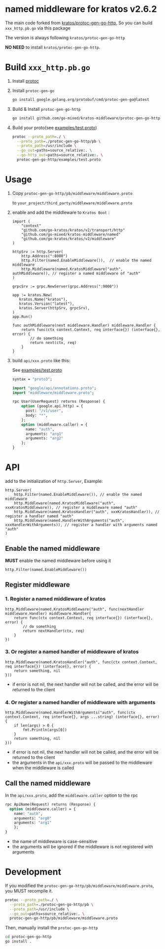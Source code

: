 # named middleware for kratos v2.6.2

The main code forked from [kratos/protoc-gen-go-http](https://github.com/go-kratos/kratos/tree/main/cmd/protoc-gen-go-http), 
So you can build `xxx_http.pb.go` via this package

The version is always following `kratos/protoc-gen-go-http`

**NO NEED** to install `kratos/protoc-gen-go-http`.

# Build `xxx_http.pb.go`

1. Install [protoc](https://github.com/protocolbuffers/protobuf#protocol-compiler-installation)
2. Install `protoc-gen-go`
    ```bash
    go install google.golang.org/protobuf/cmd/protoc-gen-go@latest
    ```
3. Build & Install `protoc-gen-go-http`
   ```bash
   go install github.com/go-mixed/kratos-middleware/protoc-gen-go-http
   ```
4. Build your proto(see [examples/test.proto](protoc-gen-go-http/examples/test.proto))

    ```bash
    protoc --proto_path=./ \
      --proto_path=./protoc-gen-go-http/pb \
      --proto_path=/usr/include \
      --go_out=paths=source_relative:. \
      --go-http_out=paths=source_relative:. \
      protoc-gen-go-http/examples/test.proto
    ```


# Usage

1. Copy `protoc-gen-go-http/pb/middleware/middleware.proto` 

   to `your_project/third_party/middleware/middleware.proto`

2. enable and add the middleware to `Kratos Boot` :

   ```golang 
   import (
       "context"
       "github.com/go-kratos/kratos/v2/transport/http"
       "github.com/go-mixed/kratos-middleware/named"
       "github.com/go-kratos/kratos/v2/middleware"
   )
   
   httpSrv := http.Server(
       http.Address(":8000")
       http.Filter(named.EnableMiddleware()),  // enable the named middleware
       http.Middleware(named.KratosMiddleware("auth", authMiddleware)), // register a named middleware of "auth"
   )
   
   grpcSrv := grpc.NewServer(grpc.Address(":9000"))
   
   app := kratos.New(
      kratos.Name("kratos"),
      kratos.Version("latest"),
      kratos.Server(httpSrv, grpcSrv),
   )
   app.Run()
   
   func authMiddleware(next middleware.Handler) middleware.Handler {
       return func(ctx context.Context, req interface{}) (interface{}, error) {
           // do something
           return next(ctx, req)
       }
   }
   
   ```

3. build `api/xxx.proto` like this:

   See [examples/test.proto](protoc-gen-go-http/examples/test.proto)

   ```proto
   syntax = "proto3";
   
   import "google/api/annotations.proto";
   import "middleware/middleware.proto";
   
   rpc User(UserRequest) returns (Response) {
       option (google.api.http) = {
         post: "/v1/user",
         body: "*",
       };
       option (middleware.caller) = {
         name: "auth",
         arguments: "arg1"
         arguments: "arg2"
       };
   }
   ```

# API

add to the initialization of `http.Server`, Example:

   ```golang
   http.Server(
	   http.Filter(named.EnableMiddleware()), // enable the named middleware
       http.Middleware(named.KratosMiddleware("auth", xxxKratosMiddleware)), // register a middleware named "auth"
       http.Middleware(named.KratosHandler("auth", xxxKratosHandler)), // register a handler named "auth"
       http.Middleware(named.HandlerWithArguments("auth", xxxHandlerWithArguments)), // register a handler with arguments named "auth"
   )
   ```

## Enable the named middleware
**MUST** enable the named middleware before using it

   ```golang
   http.Filter(named.EnableMiddleware())
   ```
## Register middleware

### 1. Register a named middleware of kratos

   ```golang
   http.Middleware(named.KratosMiddleware("auth", func(nextHandler middleware.Handler) middleware.Handler{
       return func(ctx context.Context, req interface{}) (interface{}, error) {
           // do something
           return nextHandler(ctx, req)
       }
   })
   ```

### 3. Or register a named handler of middleware of kratos

   ```golang
   http.Middleware(named.KratosHandler("auth", func(ctx context.Context, req interface{}) (interface{}, error) {
       return something, nil
   }))
   
   ```
- if error is not nil, the next handler will not be called, and the error will be returned to the client

### 4. Or register a named handler of middleware with arguments

   ```golang
   http.Middleware(named.HandlerWithArguments("auth", func(ctx context.Context, req interface{}, args ...string) (interface{}, error) {
	   if len(args) > 0 {
           fmt.Println(args[0]) 
       }
       return something, nil
   }))
   ```

- if error is not nil, the next handler will not be called, and the error will be returned to the client
- the arguments in the `api/xxx.proto` will be passed to the middleware when the middleware is called 

## Call the named middleware

In the `api/xxx.proto`, add the `middleware.caller` option to the rpc

```protobuf
rpc ApiName(Request) returns (Response) {
  option (middleware.caller) = {
    name: "auth",
    arguments: "arg0"
    arguments: "arg1"
    };
}
```

- the name of middleware is case-sensitive
- the arguments will be ignored if the middleware is not registered with arguments

# Development

If you modified the `protoc-gen-go-http/pb/middleware/middleware.proto`, 
you MUST recompile it. 

```bash
protoc --proto_path=./ \
  --proto_path=./protoc-gen-go-http/pb \
  --proto_path=/usr/include \
  --go_out=paths=source_relative:. \
  protoc-gen-go-http/pb/middleware/middleware.proto
```

Then, manually install the `protoc-gen-go-http`

```bash
cd protoc-gen-go-http 
go install .
```